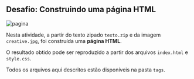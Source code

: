 ## Desafio: Construindo uma página HTML

![pagina](https://user-images.githubusercontent.com/100809861/182268493-2af0c548-f832-47de-9b38-ce18e9e81d91.png)

Nesta atividade, a partir do texto zipado `texto.zip` e da imagem `creative.jpg`, foi construída uma **página HTML**.

O resultado obtido pode ser reproduzido a partir dos arquivos `index.html` e `style.css`.

Todos os arquivos aqui descritos estão disponíveis na pasta `tags`.
